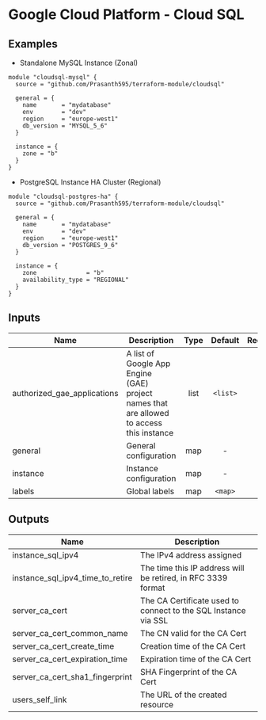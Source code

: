 # Google Cloud Platform - Cloud SQL

## Examples

* Standalone MySQL Instance (Zonal)
```
module "cloudsql-mysql" {
  source = "github.com/Prasanth595/terraform-module/cloudsql"

  general = {
    name       = "mydatabase"
    env        = "dev"
    region     = "europe-west1"
    db_version = "MYSQL_5_6"
  }

  instance = {
    zone = "b"
  }
}
```

* PostgreSQL Instance HA Cluster (Regional)
```
module "cloudsql-postgres-ha" {
  source = "github.com/Prasanth595/terraform-module/cloudsql"

  general = {
    name       = "mydatabase"
    env        = "dev"
    region     = "europe-west1"
    db_version = "POSTGRES_9_6"
  }

  instance = {
    zone              = "b"
    availability_type = "REGIONAL"
  }
}
```

## Inputs

| Name | Description | Type | Default | Required |
|------|-------------|:----:|:-----:|:-----:|
| authorized_gae_applications | A list of Google App Engine (GAE) project names that are allowed to access this instance | list | `<list>` | no |
| general | General configuration | map | - | yes |
| instance | Instance configuration | map | - | yes |
| labels | Global labels | map | `<map>` | no |

## Outputs

| Name | Description |
|------|-------------|
| instance_sql_ipv4 | The IPv4 address assigned |
| instance_sql_ipv4_time_to_retire | The time this IP address will be retired, in RFC 3339 format |
| server_ca_cert | The CA Certificate used to connect to the SQL Instance via SSL |
| server_ca_cert_common_name | The CN valid for the CA Cert |
| server_ca_cert_create_time | Creation time of the CA Cert |
| server_ca_cert_expiration_time | Expiration time of the CA Cert |
| server_ca_cert_sha1_fingerprint | SHA Fingerprint of the CA Cert |
| users_self_link | The URL of the created resource |
